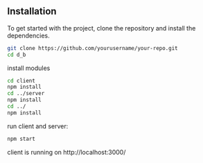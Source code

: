## Installation

To get started with the project, clone the repository and install the dependencies.
```bash
git clone https://github.com/yourusername/your-repo.git
cd d_b
```

install modules
```bash
cd client
npm install
cd ../server
npm install
cd ../
npm install
```

run client and server:

```bash
npm start
```

client is running on http://localhost:3000/



